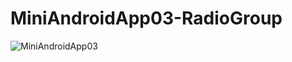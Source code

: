# MiniAndroidApp03-RadioGroup

![MiniAndroidApp03](https://user-images.githubusercontent.com/82198916/192526910-1f81728e-d9a7-44fd-b29f-1a59e42d642e.png)
